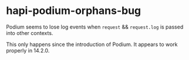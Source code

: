 # hapi-podium-orphans-bug

Podium seems to lose log events when `request` && `request.log` is passed into other contexts.

This only happens since the introduction of Podium. It appears to work properly in 14.2.0.
